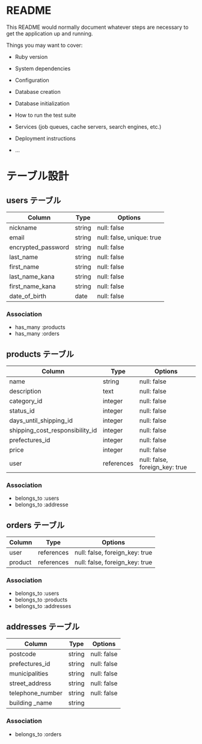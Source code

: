 # README

This README would normally document whatever steps are necessary to get the
application up and running.

Things you may want to cover:

* Ruby version

* System dependencies

* Configuration

* Database creation

* Database initialization

* How to run the test suite

* Services (job queues, cache servers, search engines, etc.)

* Deployment instructions

* ...

# テーブル設計

## users テーブル

| Column             | Type   | Options                   |
| ------------------ | ------ | ------------------------- |
| nickname           | string | null: false               |
| email              | string | null: false, unique: true |
| encrypted_password | string | null: false               |
| last_name          | string | null: false               |
| first_name         | string | null: false               |
| last_name_kana     | string | null: false               |
| first_name_kana    | string | null: false               |
| date_of_birth      | date   | null: false               |

### Association
- has_many :products
- has_many :orders

## products テーブル

| Column                           | Type       | Options                        |
| -------------------------------- | ---------- | ------------------------------ |
| name                             | string     | null: false                    |
| description                      | text       | null: false                    |
| category_id                      | integer    | null: false                    |
| status_id                        | integer    | null: false                    |
| days_until_shipping_id           | integer    | null: false                    |
| shipping_cost_responsibility_id  | integer    | null: false                    |
| prefectures_id                   | integer    | null: false                    |
| price                            | integer    | null: false                    |
| user                             | references | null: false, foreign_key: true |

### Association
- belongs_to :users
- belongs_to :addresse

## orders テーブル

| Column  | Type       | Options                        |
| ------- | ---------- | ------------------------------ |
| user    | references | null: false, foreign_key: true |
| product | references | null: false, foreign_key: true |

### Association
- belongs_to :users
- belongs_to :products
- belongs_to :addresses

## addresses テーブル

| Column           | Type   | Options     |
| ---------------- | ------ | ----------- |
| postcode         | string | null: false |
| prefectures_id   | string | null: false |
| municipalities   | string | null: false |
| street_address   | string | null: false |
| telephone_number | string | null: false |
| building _name   | string |             |

### Association
- belongs_to :orders
